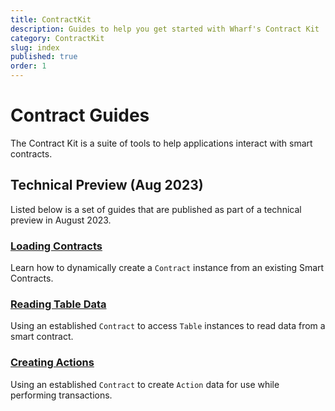 ```yaml
---
title: ContractKit
description: Guides to help you get started with Wharf's Contract Kit
category: ContractKit
slug: index
published: true
order: 1
---
```


# Contract Guides

The Contract Kit is a suite of tools to help applications interact with smart contracts.

## Technical Preview (Aug 2023)

Listed below is a set of guides that are published as part of a technical preview in August 2023.

### [Loading Contracts](/guides/contract-kit/loading-contracts)

Learn how to dynamically create a `Contract` instance from an existing Smart Contracts.

### [Reading Table Data](/guides/contract-kit/reading-tables)

Using an established `Contract` to access `Table` instances to read data from a smart contract.

### [Creating Actions](/guides/contract-kit/creating-actions)

Using an established `Contract` to create `Action` data for use while performing transactions.
